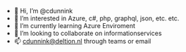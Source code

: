 - 👋 Hi, I’m @cdunnink
- 👀 I’m interested in Azure, c#, php, graphql, json, etc. etc.
- 🌱 I’m currently learning Azure Enviroment  
- 💞️ I’m looking to collaborate on informationservices
- 📫 cdunnink@deltion.nl through teams or email

<!---
cdunnink/cdunnink is a ✨ special ✨ repository because its `README.md` (this file) appears on your GitHub profile.
You can click the Preview link to take a look at your changes.
--->
